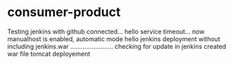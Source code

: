 # consumer-product
Testing jenkins with github
connected...
hello
service timeout...
now manualhost is enabled, automatic mode
hello
jenkins deployment
without including jenkins.war
........................
checking for update in jenkins created war file
tomcat deployement
